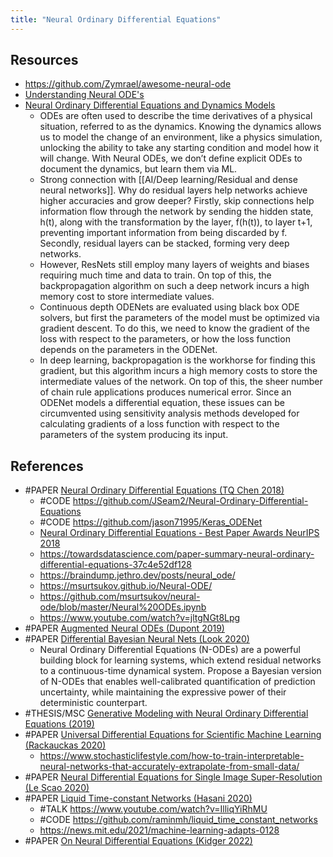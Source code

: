 ```yaml
---
title: "Neural Ordinary Differential Equations"
---
```


## Resources
- https://github.com/Zymrael/awesome-neural-ode
- [Understanding Neural ODE's](https://jontysinai.github.io/jekyll/update/2019/01/18/understanding-neural-odes.html)
- [Neural Ordinary Differential Equations and Dynamics Models](https://medium.com/@ml.at.berkeley/neural-ordinary-differential-equations-and-dynamics-models-1a4277fbb80)
	- ODEs are often used to describe the time derivatives of a physical situation, referred to as the dynamics. Knowing the dynamics allows us to model the change of an environment, like a physics simulation, unlocking the ability to take any starting condition and model how it will change. With Neural ODEs, we don’t define explicit ODEs to document the dynamics, but learn them via ML.
	- Strong connection with [[AI/Deep learning/Residual and dense neural networks]]. Why do residual layers help networks achieve higher accuracies and grow deeper? Firstly, skip connections help information flow through the network by sending the hidden state, h(t), along with the transformation by the layer, f(h(t)), to layer t+1, preventing important information from being discarded by f. Secondly, residual layers can be stacked, forming very deep networks.
	- However, ResNets still employ many layers of weights and biases requiring much time and data to train. On top of this, the backpropagation algorithm on such a deep network incurs a high memory cost to store intermediate values.
	- Continuous depth ODENets are evaluated using black box ODE solvers, but first the parameters of the model must be optimized via gradient descent. To do this, we need to know the gradient of the loss with respect to the parameters, or how the loss function depends on the parameters in the ODENet.
	- In deep learning, backpropagation is the workhorse for finding this gradient, but this algorithm incurs a high memory costs to store the intermediate values of the network. On top of this, the sheer number of chain rule applications produces numerical error. Since an ODENet models a differential equation, these issues can be circumvented using sensitivity analysis methods developed for calculating gradients of a loss function with respect to the parameters of the system producing its input.


## References
- #PAPER [Neural Ordinary Differential Equations (TQ Chen 2018)](https://arxiv.org/abs/1806.07366)
	- #CODE https://github.com/JSeam2/Neural-Ordinary-Differential-Equations
	- #CODE https://github.com/jason71995/Keras_ODENet
	- [Neural Ordinary Differential Equations - Best Paper Awards NeurIPS 2018](https://www.youtube.com/watch?v=V6nGT0Gakyg)
	- https://towardsdatascience.com/paper-summary-neural-ordinary-differential-equations-37c4e52df128
	- https://braindump.jethro.dev/posts/neural_ode/
	- https://msurtsukov.github.io/Neural-ODE/
	- https://github.com/msurtsukov/neural-ode/blob/master/Neural%20ODEs.ipynb
	- https://www.youtube.com/watch?v=jltgNGt8Lpg
- #PAPER [Augmented Neural ODEs (Dupont 2019)](https://arxiv.org/abs/1904.01681)
- #PAPER [Differential Bayesian Neural Nets (Look 2020)](https://arxiv.org/abs/1912.00796)
	- Neural Ordinary Differential Equations (N-ODEs) are a powerful building block for learning systems, which extend residual networks to a continuous-time dynamical system. Propose a Bayesian version of N-ODEs that enables well-calibrated quantification of prediction uncertainty, while maintaining the expressive power of their deterministic counterpart.
- #THESIS/MSC [Generative Modeling with Neural Ordinary Differential Equations (2019)](https://uwspace.uwaterloo.ca/bitstream/handle/10012/15354/Dockhorn_Tim.pdf)
- #PAPER [Universal Differential Equations for Scientific Machine Learning (Rackauckas 2020)](https://arxiv.org/abs/2001.04385)
	- https://www.stochasticlifestyle.com/how-to-train-interpretable-neural-networks-that-accurately-extrapolate-from-small-data/
- #PAPER [Neural Differential Equations for Single Image Super-Resolution (Le Scao 2020)](https://arxiv.org/pdf/2005.00865)
- #PAPER [Liquid Time-constant Networks (Hasani 2020)](https://arxiv.org/abs/2006.04439)
	- #TALK https://www.youtube.com/watch?v=IlliqYiRhMU
	- #CODE https://github.com/raminmh/liquid_time_constant_networks
	- https://news.mit.edu/2021/machine-learning-adapts-0128
- #PAPER [On Neural Differential Equations (Kidger 2022)](https://arxiv.org/abs/2202.02435)